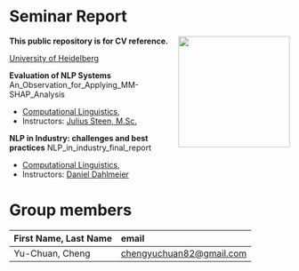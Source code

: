 # Seminar Report
 <img src="https://upload.wikimedia.org/wikipedia/commons/e/ea/Ruprecht-Karls-Universit%C3%A4t_Heidelberg_Logo.svg" align="right" width="200px"/>
 
**This public repository is for CV reference.**

[University of Heidelberg](https://www.uni-heidelberg.de/en)  


**Evaluation of NLP Systems**
An_Observation_for_Applying_MM-SHAP_Analysis
- [Computational Linguistics](https://www.cl.uni-heidelberg.de/courses/),  
- Instructors: [Julius Steen, M.Sc.](https://www.cl.uni-heidelberg.de/~steen/)

**NLP in Industry: challenges and best practices**
NLP_in_industry_final_report
- [Computational Linguistics](https://www.cl.uni-heidelberg.de/courses/),  
- Instructors: [Daniel Dahlmeier](https://www.cl.uni-heidelberg.de/~dahlmeier/)


# Group members
| First Name, Last Name| email |
|:-------|:-------|
| Yu-Chuan, Cheng | chengyuchuan82@gmail.com |
